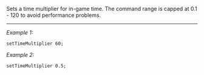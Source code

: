 Sets a time multiplier for in-game time. The command range is capped at 0.1 - 120 to avoid performance problems.


---
*Example 1:*
```sqf
setTimeMultiplier 60;
```

*Example 2:*
```sqf
setTimeMultiplier 0.5;
```
